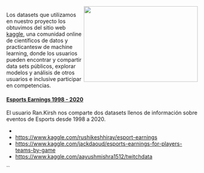 

<img src="../../Imágenes/logo_kaggle.png" align="right" height="200" width="300">

Los datasets que utilizamos en nuestro proyecto los obtuvimos del sitio web [kaggle](https://www.kaggle.com/), una comunidad online de científicos de datos y practicantesw de machine learning, donde los usuarios pueden encontrar y compartir data sets públicos, explorar modelos y análisis de otros usuarios e inclusive participar en competencias.


#### [Esports Earnings 1998 - 2020](https://www.kaggle.com/rankirsh/esports-earnings)

El usuario Ran.Kirsh nos comparte dos datasets llenos de información sobre eventos de Esports desde 1998 a 2020.


- 
- https://www.kaggle.com/rushikeshhiray/esport-earnings
- https://www.kaggle.com/jackdaoud/esports-earnings-for-players-teams-by-game
- https://www.kaggle.com/aayushmishra1512/twitchdata


``

